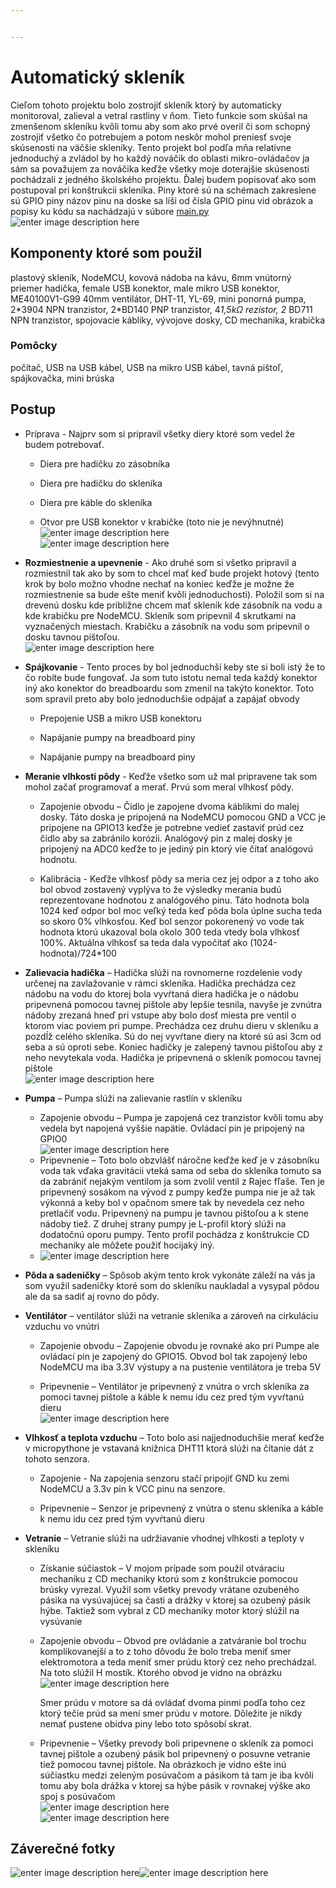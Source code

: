 ```yaml
---


---
```


<h1 id="automatický-skleník">Automatický skleník</h1>
<p>Cieľom tohoto projektu bolo zostrojiť skleník ktorý by automaticky monitoroval, zalieval a vetral rastliny v ňom.  Tieto funkcie som skúšal na zmenšenom skleníku kvôli tomu aby som ako prvé overil či som schopný zostrojiť všetko čo potrebujem a potom neskôr mohol preniesť svoje skúsenosti na väčšie skleníky. Tento projekt bol podľa mňa relatívne jednoduchý a zvládol by ho každý nováčik do oblasti mikro-ovládačov ja sám sa považujem za nováčika keďže všetky moje doterajšie skúsenosti pochádzali z jedného školského projektu. Ďalej budem popisovať ako som postupoval pri konštrukcii skleníka. Piny ktoré sú na schémach zakreslene sú GPIO piny názov pinu na doske sa líši od čísla GPIO pinu vid obrázok a popisy ku kódu sa nachádzajú v súbore <a href="https://github.com/henrichhegedus/Sklenik/blob/master/main.py">main.py</a><br>
<img src="https://lh3.googleusercontent.com/4pq7eP3Ut9m7YLKFKN-OeRWi-wsX9GHoVgAO_cNYZsU2giNin3LRUyzHna3OnEcbPlZM2vCkqwP3" alt="enter image description here" title="nodemcu_pinnout"></p>
<h2 id="komponenty-ktoré-som-použil">Komponenty ktoré som použil</h2>
<p>plastový skleník, NodeMCU, kovová nádoba na kávu, 6mm vnútorný priemer hadička, female USB konektor, male mikro USB konektor, ME40100V1-G99 40mm ventilátor, DHT-11, YL-69, mini ponorná pumpa, 2*3904 NPN tranzistor, 2*BD140 PNP tranzistor, 4<em>1,5kΩ rezistor, 2</em> BD711 NPN tranzistor, spojovacie kábliky, vývojove dosky, CD mechanika, krabička</p>
<h3 id="pomôcky">Pomôcky</h3>
<p>počítač, USB na USB kábel, USB na mikro USB kábel, tavná pištoľ, spájkovačka, mini brúska</p>
<h2 id="postup">Postup</h2>
<ul>
<li>
<p>Príprava - Najprv som si pripravil všetky diery ktoré som vedel že budem potrebovať.</p>
<ul>
<li>
<p>Diera pre hadičku zo zásobníka</p>
</li>
<li>
<p>Diera pre hadičku do skleníka</p>
</li>
<li>
<p>Diera pre káble do skleníka</p>
</li>
<li>
<p>Otvor pre USB konektor v krabičke (toto nie je nevýhnutné)<br>
<img src="https://lh3.googleusercontent.com/QY8qORHIaYI0MLDthyW0-Uvr1oLJNmJxtW-ubTz1cu-764hWc6OdTRdsg3rXt2O8IzOYGAB8iV_4" alt="enter image description here" title="Diery v skleniku"><br>
<img src="https://lh3.googleusercontent.com/KXOyQRg1tidpFwMQYJiWplUpUz3EJlgRylOXxYcSI2dHC5HJcF8p6rWEoNxX21HRXHFZzHdHjHno" alt="enter image description here" title="Diera na USB"></p>
</li>
</ul>
</li>
<li>
<p><strong>Rozmiestnenie a upevnenie</strong> - Ako druhé som si všetko pripravil a rozmiestnil tak ako by som to chcel mať keď bude projekt hotový (tento krok by bolo možno vhodne nechať na koniec keďže je možne že rozmiestnenie sa bude ešte meniť kvôli jednoduchosti). Položil som si na drevenú dosku kde približne chcem mať skleník kde zásobník na vodu a kde krabičku pre NodeMCU. Skleník som pripevnil 4 skrutkami na vyznačených miestach. Krabičku a zásobník na vodu som pripevnil o dosku tavnou pištoľou.<br>
<img src="https://lh3.googleusercontent.com/Bm_J3F0wludWCJWjF4BCmlcewVJ7eaQ-xlg3C4LBABEKnHqwivNCldKIdVEf_PrDep9MVrUjtEce" alt="enter image description here" title="rozmiestnenie"></p>
</li>
<li>
<p><strong>Spájkovanie</strong> - Tento proces by bol jednoduchší keby ste si boli istý že to čo robíte bude fungovať. Ja som tuto istotu nemal teda každý konektor iný ako konektor do breadboardu som zmenil na takýto konektor. Toto som spravil preto aby bolo jednoduchšie odpájať a zapájať obvody</p>
<ul>
<li>
<p>Prepojenie USB a mikro USB konektoru</p>
</li>
<li>
<p>Napájanie pumpy na breadboard piny</p>
</li>
<li>
<p>Napájanie pumpy na breadboard piny</p>
</li>
</ul>
</li>
<li>
<p><strong>Meranie vlhkosti pôdy</strong> - Keďže všetko som už mal pripravene tak som mohol začať programovať a merať. Prvú som meral vlhkosť pôdy.</p>
<ul>
<li>
<p>Zapojenie obvodu – Čidlo je zapojene dvoma káblikmi do malej dosky. Táto doska je pripojená na NodeMCU pomocou GND a VCC je pripojene na GPIO13 keďže je potrebne vedieť zastaviť prúd cez čidlo aby sa zabránilo korózii. Analógový pin z malej dosky je pripojený na ADC0 keďže to je jediný pin ktorý vie čítať analógovú hodnotu.</p>
</li>
<li>
<p>Kalibrácia - Keďže vlhkosť pôdy sa meria cez jej odpor a z toho ako bol obvod zostavený vyplýva to že výsledky merania budú reprezentovane hodnotou z analógového pinu. Táto hodnota bola 1024 keď odpor bol moc veľký teda keď pôda bola úplne sucha teda so skoro 0% vlhkosťou. Keď bol senzor pokorenený vo vode tak hodnota ktorú ukazoval bola okolo 300 teda vtedy bola vlhkosť 100%. Aktuálna vlhkosť sa teda dala vypočítať ako (1024-hodnota)/724*100</p>
</li>
</ul>
</li>
<li>
<p><strong>Zalievacia hadička</strong> – Hadička slúži na rovnomerne rozdelenie vody určenej na zavlažovanie v rámci skleníka. Hadička prechádza cez nádobu na vodu do ktorej bola vyvŕtaná diera hadička je o nádobu pripevnená pomocou tavnej pištole aby lepšie tesnila, navyše je zvnútra nádoby zrezaná hneď pri vstupe aby bolo dosť miesta pre ventil o ktorom viac poviem pri pumpe. Prechádza cez druhu dieru v skleníku a pozdĺž celého skleníka. Sú do nej vyvŕtane diery na ktoré sú asi 3cm od seba a sú oproti sebe. Koniec hadičky je zalepený tavnou pištoľou aby z neho nevytekala voda. Hadička je pripevnená o skleník pomocou tavnej pištole<br>
<img src="https://lh3.googleusercontent.com/dOqAAWQ_dQM3KqqvIgPg2pCgsthNiThK8zG--kMrxseKqN255un12rrQMZsBXnzqKRGzNxZBoluT" alt="enter image description here" title="hadicka"></p>
</li>
<li>
<p><strong>Pumpa</strong> – Pumpa slúži na zalievanie rastlín v skleníku</p>
<ul>
<li>Zapojenie obvodu – Pumpa je zapojená cez tranzistor kvôli tomu aby vedela byt napojená vyššie napätie. Ovládací pin je pripojený na GPIO0<br>
<img src="https://lh3.googleusercontent.com/24zDbNA_yHgCyV_NW9nskGBh6-zi1iVQvaoPinn-N9nQC0cpYbi40S7s22t29rp93-uxDf4AWhX2" alt="enter image description here" title="zosilovac"></li>
<li>Pripevnenie – Toto bolo obzvlášť náročne keďže keď je v zásobníku voda tak vďaka gravitácii vteká sama od seba do skleníka tomuto sa da zabrániť nejakým ventilom ja som zvolil ventil z Rajec fľaše. Ten je pripevnený sosákom na vývod z pumpy keďže pumpa nie je až tak výkonná a keby bol v opačnom smere tak by nevedela cez neho pretlačiť vodu. Pripevnený na pumpu je tavnou pištoľou a k stene nádoby tiež. Z druhej strany pumpy je L-profil ktorý slúži na dodatočnú oporu pumpy. Tento profil pochádza z konštrukcie CD mechaniky ale môžete použiť hocijaký iný.</li>
<li><img src="https://lh3.googleusercontent.com/F4jLmmMrbDYRB9I3pNcS1QlnQTUdlH8wMORzTuQTtVB8Po_to9sqlnDKioONxsQXgJFEJO1nLyed" alt="enter image description here" title="pumpa"></li>
</ul>
</li>
<li>
<p><strong>Pôda a sadeničky</strong> – Spôsob akým tento krok vykonáte záleží na vás ja som využil sadeničky ktoré som do skleníku naukladal a vysypal pôdou ale da sa sadiť aj rovno do pôdy.</p>
</li>
<li>
<p><strong>Ventilátor</strong> – ventilátor slúži na vetranie skleníka a zároveň na cirkuláciu vzduchu vo vnútri</p>
<ul>
<li>
<p>Zapojenie obvodu – Zapojenie obvodu je rovnaké ako pri Pumpe ale ovládací pin je zapojený do GPIO15. Obvod bol tak zapojený lebo NodeMCU ma iba 3.3V výstupy a na pustenie ventilátora je treba 5V</p>
</li>
<li>
<p>Pripevnenie – Ventilátor je pripevnený z vnútra o vrch skleníka za pomoci tavnej pištole a káble k nemu idu cez pred tým vyvŕtanú dieru<br>
<img src="https://lh3.googleusercontent.com/jWCz5lS4NXVccyAt1U8lI1M6nuXaPeeyh0FY1NKqys9mNO64GADtMOgwUQTnMdtcPxpKLXp1_Gzg" alt="enter image description here" title="ventilator"></p>
</li>
</ul>
</li>
<li>
<p><strong>Vlhkosť a teplota vzduchu</strong> – Toto bolo asi najjednoduchšie merať keďže v micropythone je vstavaná knižnica DHT11 ktorá slúži na čítanie dát z tohoto senzora.</p>
<ul>
<li>
<p>Zapojenie - Na zapojenia senzoru stačí pripojiť GND ku zemi NodeMCU a 3.3v pin k VCC pinu na senzore.</p>
</li>
<li>
<p>Pripevnenie – Senzor je pripevnený z vnútra o stenu skleníka a káble k nemu idu cez pred tým vyvŕtanú dieru</p>
</li>
</ul>
</li>
<li>
<p><strong>Vetranie</strong> – Vetranie slúži na udržiavanie vhodnej vlhkosti a teploty v skleníku</p>
<ul>
<li>
<p>Získanie súčiastok – V mojom prípade som použil otváraciu mechaniku z CD mechaniky ktorú som z konštrukcie pomocou brúsky vyrezal. Využil som všetky prevody vrátane ozubeného pásika na vysúvajúcej sa časti a drážky v ktorej sa ozubený pásik hýbe. Taktiež som vybral z CD mechaniky motor ktorý slúžil na vysúvanie</p>
</li>
<li>
<p>Zapojenie obvodu – Obvod pre ovládanie a zatváranie bol trochu komplikovanejší a to z toho dôvodu že bolo treba meniť smer elektromotora a teda meniť smer prúdu ktorý cez neho prechádzal. Na toto slúžil H mostík. Ktorého obvod je vidno na obrázku<br>
<img src="https://lh3.googleusercontent.com/YvwrZr-zlwIzTSQwxhrjEuIB8BGUIt1GWPWYhvjQ6BvDPEu48x_LatNF32P8aonK1EG-8yEyTKAg" alt="enter image description here" title="h_bridge"></p>
<p>Smer prúdu v motore sa dá ovládať dvoma pinmi podľa toho cez ktorý tečie prúd sa mení smer prúdu v motore. Dôležite je nikdy nemať pustene obidva piny lebo toto spôsobí skrat.</p>
</li>
<li>
<p>Pripevnenie – Všetky prevody boli pripevnene o skleník za pomoci tavnej pištole a ozubený pásik bol pripevnený o posuvne vetranie tiež pomocou tavnej pištole. Na obrázkoch je vidno ešte inú súčiastku medzi zeleným posúvačom a pásikom tá tam je iba kvôli tomu aby bola drážka v ktorej sa hýbe pásik v rovnakej výške ako spoj s posúvačom<br>
<img src="https://lh3.googleusercontent.com/4AnPzqfStfItPhK4s0Hs3CH6u-Qh9NX7UHoKJR8ZVM15HdG6rlO64cawKrKCzKzgoYQo90rBZmHT" alt="enter image description here" title="vetranie"><br>
<img src="https://lh3.googleusercontent.com/SAW7tVC9JWv1oLxLuqfGSkcWGVtbEEjmvrrjGbyJ6lRwcCaOyOWd8R4f4Kab4aEPTcHLGsDXRE7b" alt="enter image description here" title="ovaranie"></p>
</li>
</ul>
</li>
</ul>
<h2 id="záverečné-fotky">Záverečné fotky</h2>
<p><img src="https://lh3.googleusercontent.com/HvkD0nDZwtYg70p26urvdZtbzFpb6hAIdvQeGyz16PAXo4c2ienFi8qX1X5qzizJpwnnVdQ7-A1i" alt="enter image description here"><img src="https://lh3.googleusercontent.com/OPLa16zjWXMzhu2MVFVEG1eQps8L25804rQ9WKu_SyGc3bDUGTyBd2Ko5tf2qPsey21rNoHwt4Lk" alt="enter image description here"></p>

